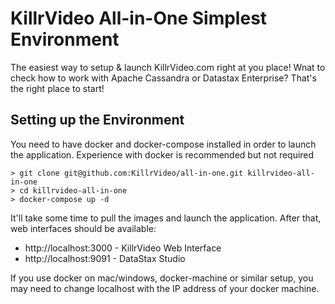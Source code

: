 # KillrVideo All-in-One Simplest Environment

The easiest way to setup & launch KillrVideo.com right at you place! Wnat to check how to work with Apache Cassandra or Datastax Enterprise? That's the right place to start!

## Setting up the Environment

You need to have docker and docker-compose installed in order to launch the application. Experience with docker is recommended but not required

```
> git clone git@github.com:KillrVideo/all-in-one.git killrvideo-all-in-one
> cd killrvideo-all-in-one
> docker-compose up -d
```
It'll take some time to pull the images and launch the application. After that, web interfaces should be available:

* http://localhost:3000 - KillrVideo Web Interface
* http://localhost:9091 - DataStax Studio 

If you use docker on mac/windows, docker-machine or similar setup, you may need to change localhost with the IP address of your docker machine.   
